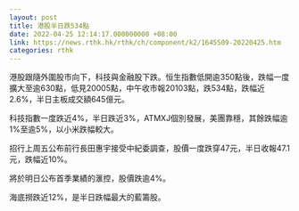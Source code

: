 ```yaml
---
layout: post
title: 港股半日跌534點
date: 2022-04-25 12:14:17.000000000 +08:00
link: https://news.rthk.hk/rthk/ch/component/k2/1645509-20220425.htm
categories: rthk
---
```


港股跟隨外圍股市向下，科技與金融股下跌。恒生指數低開逾350點後，跌幅一度擴大至逾630點，低見20005點，中午收市報20103點，跌534點，跌幅近2.6%，半日主板成交額645億元。

科技指數一度跌近4%，半日跌近3%，ATMXJ個別發展，美團靠穩，其餘跌幅逾1%至逾5%，以小米跌幅較大。

招行上周五公布前行長田惠宇接受中紀委調查，股價一度跌穿47元，半日收報47.1元，跌幅近10%。

將於明日公布首季業績的滙控，股價跌逾4%。

海底撈跌近12%，是半日跌幅最大的藍籌股。
